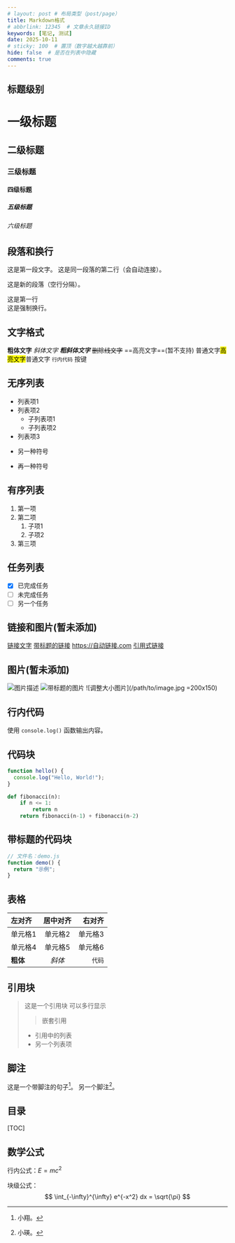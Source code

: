 ```yaml
---
# layout: post # 布局类型（post/page）
title: Markdown格式
# abbrlink: 12345  # 文章永久链接ID
keywords: [笔记, 测试]
date: 2025-10-11
# sticky: 100  # 置顶（数字越大越靠前）
hide: false  # 是否在列表中隐藏
comments: true
---
```


## 标题级别

# 一级标题
## 二级标题
### 三级标题
#### 四级标题
##### 五级标题
###### 六级标题

## 段落和换行

这是第一段文字。
这是同一段落的第二行（会自动连接）。

这是新的段落（空行分隔）。

这是第一行<br>
这是强制换行。

## 文字格式

**粗体文字**
*斜体文字*
***粗斜体文字***
~~删除线文字~~
==高亮文字==(暂不支持)
普通文字<mark>高亮文字</mark>普通文字
`行内代码`
<kbd>按键</kbd>

## 无序列表
- 列表项1
- 列表项2
  - 子列表项1
  - 子列表项2
- 列表项3

* 另一种符号
+ 再一种符号

## 有序列表

1. 第一项
2. 第二项
   1. 子项1
   2. 子项2
3. 第三项

## 任务列表

- [x] 已完成任务
- [ ] 未完成任务
- [ ] 另一个任务

## 链接和图片(暂未添加)

[链接文字](https://example.com)
[带标题的链接](https://example.com "标题文字")
<https://自动链接.com>
[引用式链接][1]

[1]: https://example.com "可选标题"

## 图片(暂未添加)

![图片描述](/path/to/image.jpg)
![带标题的图片](/path/to/image.jpg "图片标题")
![调整大小图片](/path/to/image.jpg =200x150)

## 行内代码

使用 `console.log()` 函数输出内容。

## 代码块

```javascript
function hello() {
  console.log("Hello, World!");
}
```

```python
def fibonacci(n):
    if n <= 1:
        return n
    return fibonacci(n-1) + fibonacci(n-2)
```
## 带标题的代码块

```js:demo.js
// 文件名：demo.js
function demo() {
  return "示例";
}
```
## 表格

| 左对齐 | 居中对齐 | 右对齐 |
|:-------|:--------:|-------:|
| 单元格1 | 单元格2 | 单元格3 |
| 单元格4 | 单元格5 | 单元格6 |
| **粗体** | *斜体* | `代码` |

## 引用块

> 这是一个引用块
> 可以多行显示
>
> > 嵌套引用
> 
> - 引用中的列表
> - 另一个列表项

## 脚注

这是一个带脚注的句子[^1]。
另一个脚注[^2]。

[^1]: 小翔。
[^2]: 小瑛。

## 目录

[TOC]  <!-- 自动生成目录 -->

## 数学公式

行内公式：$E = mc^2$

块级公式：
$$
\int_{-\infty}^{\infty} e^{-x^2} dx = \sqrt{\pi}
$$
